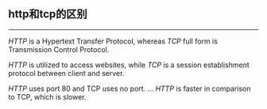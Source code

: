 ## http和tcp的区别 ##
---

_HTTP_ is a Hypertext Transfer Protocol, whereas _TCP_ full form is Transmission Control Protocol. 
<br>

_HTTP_ is utilized to access websites, while _TCP_ is a session establishment protocol between client and server.
<br>

_HTTP_ uses port 80 and TCP uses no port. ... _HTTP_ is faster in comparison to TCP, which is slower.
<br>
